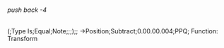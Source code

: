 ###### push back -4
(;Type Is;Equal;Note;;;);;
->Position;Subtract;0.00.00.004;PPQ;
Function: Transform
